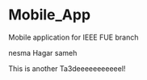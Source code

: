 # Mobile_App
Mobile application for IEEE FUE branch

nesma
Hagar sameh 

This is another Ta3deeeeeeeeeeel!
